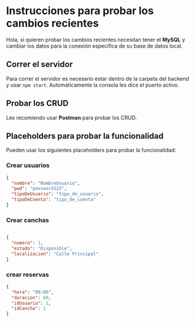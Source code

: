 # Instrucciones para probar los cambios recientes

Hola, si quieren probar los cambios recientes necesitan tener el **MySQL** y cambiar los datos para la conexión específica de su base de datos local.

## Correr el servidor

Para correr el servidor es necesario estar dentro de la carpeta del backend y usar `npm start`. Automáticamente la consola les dice el puerto activo.

## Probar los CRUD

Les recomiendo usar **Postman** para probar los CRUD.

## Placeholders para probar la funcionalidad

Pueden usar los siguientes placeholders para probar la funcionalidad:

### Crear usuarios

```json
{
  "nombre": "NombreUsuario",
  "pwd": "password123",
  "tipoDeUsuario": "tipo_de_usuario",
  "tipoDeCuenta": "tipo_de_cuenta"
}
```
### Crear canchas
```json

{
  "numero": 1,
  "estado": "Disponible",
  "localizacion": "Calle Principal"
}
```
### crear reservas
```json
{
  "hora": "09:00",
  "duracion": 60,
  "idUsuario": 1,
  "idCancha": 1
}
```
